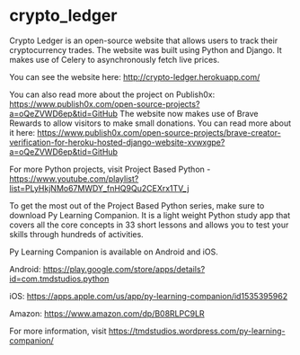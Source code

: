 # crypto_ledger
Crypto Ledger is an open-source website that allows users to track their cryptocurrency trades.  The website was built using Python and Django.  It makes use of Celery to asynchronously fetch live prices.

You can see the website here: http://crypto-ledger.herokuapp.com/

You can also read more about the project on Publish0x: https://www.publish0x.com/open-source-projects?a=oQeZVWD6ep&tid=GitHub
The website now makes use of Brave Rewards to allow visitors to make small donations.  You can read more about it here: https://www.publish0x.com/open-source-projects/brave-creator-verification-for-heroku-hosted-django-website-xvwxgpe?a=oQeZVWD6ep&tid=GitHub

For more Python projects, visit Project Based Python - https://www.youtube.com/playlist?list=PLyHkjNMo67MWDY_fnHQ9Qu2CEXrx1TV_j

To get the most out of the Project Based Python series, make sure to download Py Learning Companion.  It is a light weight Python study app that covers all the core concepts in 33 short lessons and allows you to test your skills through hundreds of activities.

Py Learning Companion is available on Android and iOS.

Android:  https://play.google.com/store/apps/details?id=com.tmdstudios.python

iOS:  https://apps.apple.com/us/app/py-learning-companion/id1535395962

Amazon: https://www.amazon.com/dp/B08RLPC9LR

For more information, visit https://tmdstudios.wordpress.com/py-learning-companion/

